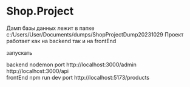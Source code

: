 # Shop.Project
 
Дамп базы данных лежит в папке
c:/Users/User/Documents/dumps/ShopProjectDump20231029
Проект работает как на backend так и на frontEnd

запускать   

backend nodemon       port http://localhost:3000/admin   http://localhost:3000/api  
frontEnd npm run dev  port http://localhost:5173/products
